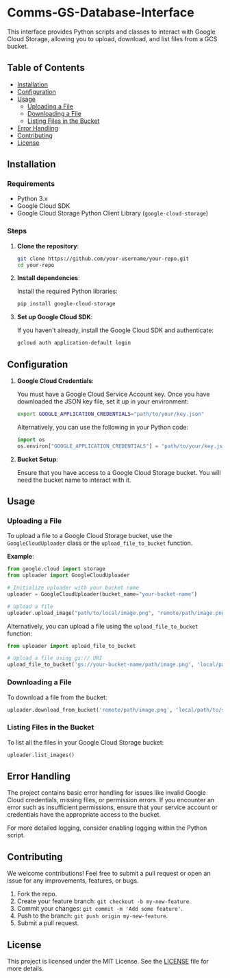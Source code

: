 
# Comms-GS-Database-Interface

This interface provides Python scripts and classes to interact with Google Cloud Storage, allowing you to upload, download, and list files from a GCS bucket. 

## Table of Contents

- [Installation](#installation)
- [Configuration](#configuration)
- [Usage](#usage)
  - [Uploading a File](#uploading-a-file)
  - [Downloading a File](#downloading-a-file)
  - [Listing Files in the Bucket](#listing-files-in-the-bucket)
- [Error Handling](#error-handling)
- [Contributing](#contributing)
- [License](#license)

## Installation

### Requirements

- Python 3.x
- Google Cloud SDK
- Google Cloud Storage Python Client Library (`google-cloud-storage`)

### Steps

1. **Clone the repository**:

   ```bash
   git clone https://github.com/your-username/your-repo.git
   cd your-repo
   ```

2. **Install dependencies**:

   Install the required Python libraries:
   
   ```bash
   pip install google-cloud-storage
   ```

3. **Set up Google Cloud SDK**:

   If you haven't already, install the Google Cloud SDK and authenticate:

   ```bash
   gcloud auth application-default login
   ```

## Configuration

1. **Google Cloud Credentials**:

   You must have a Google Cloud Service Account key. Once you have downloaded the JSON key file, set it up in your environment:

   ```bash
   export GOOGLE_APPLICATION_CREDENTIALS="path/to/your/key.json"
   ```

   Alternatively, you can use the following in your Python code:

   ```python
   import os
   os.environ["GOOGLE_APPLICATION_CREDENTIALS"] = "path/to/your/key.json"
   ```

2. **Bucket Setup**:

   Ensure that you have access to a Google Cloud Storage bucket. You will need the bucket name to interact with it.

## Usage

### Uploading a File

To upload a file to a Google Cloud Storage bucket, use the `GoogleCloudUploader` class or the `upload_file_to_bucket` function.

**Example**:

```python
from google.cloud import storage
from uploader import GoogleCloudUploader

# Initialize uploader with your bucket name
uploader = GoogleCloudUploader(bucket_name="your-bucket-name")

# Upload a file
uploader.upload_image("path/to/local/image.png", "remote/path/image.png")
```

Alternatively, you can upload a file using the `upload_file_to_bucket` function:

```python
from uploader import upload_file_to_bucket

# Upload a file using gs:// URI
upload_file_to_bucket('gs://your-bucket-name/path/image.png', 'local/path/image.png')
```

### Downloading a File

To download a file from the bucket:

```python
uploader.download_from_bucket('remote/path/image.png', 'local/path/to/save/image.png')
```

### Listing Files in the Bucket

To list all the files in your Google Cloud Storage bucket:

```python
uploader.list_images()
```

## Error Handling

The project contains basic error handling for issues like invalid Google Cloud credentials, missing files, or permission errors. If you encounter an error such as insufficient permissions, ensure that your service account or credentials have the appropriate access to the bucket.

For more detailed logging, consider enabling logging within the Python script.

## Contributing

We welcome contributions! Feel free to submit a pull request or open an issue for any improvements, features, or bugs.

1. Fork the repo.
2. Create your feature branch: `git checkout -b my-new-feature`.
3. Commit your changes: `git commit -m 'Add some feature'`.
4. Push to the branch: `git push origin my-new-feature`.
5. Submit a pull request.

## License

This project is licensed under the MIT License. See the [LICENSE](LICENSE) file for more details.
